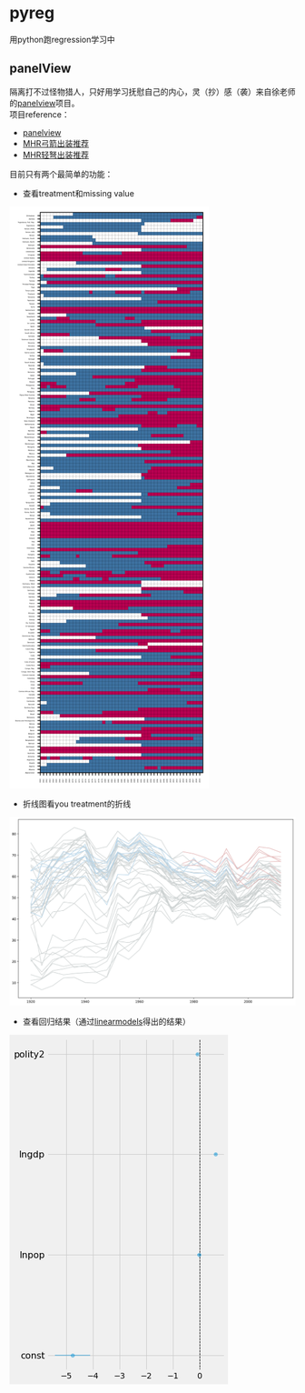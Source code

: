 # pyreg
用python跑regression学习中
## panelView
隔离打不过怪物猎人，只好用学习抚慰自己的内心，灵（抄）感（袭）来自徐老师的[panelview](https://github.com/xuyiqing/panelView)项目。    
项目reference：

- [panelview](https://github.com/xuyiqing/panelView)
- [MHR弓箭出装推荐](https://www.caimogu.net/post/22816.html)
- [MHR轻弩出装推荐](https://www.caimogu.net/post/22221.html)

目前只有两个最简单的功能：

- 查看treatment和missing value

![treatment](figs/treatment.png)

- 折线图看you treatment的折线

![line](figs/lines.png)

- 查看回归结果（通过[linearmodels](https://bashtage.github.io/linearmodels/doc/iv/index.html)得出的结果）

![treatment](figs/reg.png)